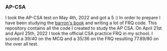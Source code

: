 ### AP-CSA

I took the AP-CSA test on May 4th, 2022 and got a 5 :) In order to prepare I have been studying the [barron's book](https://www.amazon.com/Computer-Science-Premium-2022-2023-Comprehensive/dp/1506264158) and writing a lot of FRQ code. This repository contains all the code I created to study the AP CSA. On April 21st and April 25th, 2022 I took the official CSA practice FRQ in my school. I scored a 39/40 on the MCQ and a 35/36 on the FRQ resulting 77.89/80 on the over all test.
